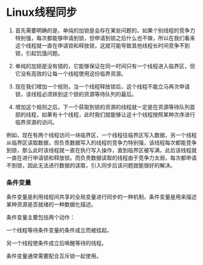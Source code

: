 # Linux线程同步

1. 首先需要明确的是，单纯的加锁是会存在某些问题的，如果个别线程的竞争力特别强，每次都能够申请到锁，但申请到锁之后什么也不做，所以在我们看来这个线程就一直在申请锁和释放锁，这就可能导致其他线程长时间竞争不到锁，引起饥饿问题。

2. 单纯的加锁是没有错的，它能够保证在同一时间只有一个线程进入临界区，但它没有高效的让每一个线程使用这份临界资源。

3. 现在我们增加一个规则，当一个线程释放锁后，这个线程不能立马再次申请锁，该线程必须排到这个锁的资源等待队列的最后。

4. 增加这个规则之后，下一个获取到锁的资源的线程就一定是在资源等待队列首部的线程，如果有十个线程，此时我们就能够让这十个线程按照某种次序进行临界资源的访问。

例如，现在有两个线程访问一块临界区，一个线程往临界区写入数据，另一个线程从临界区读取数据，但负责数据写入的线程的竞争力特别强，该线程每次都能竞争到锁，那么此时该线程就一直在执行写入操作，直到临界区被写满，此后该线程就一直在进行申请锁和释放锁。而负责数据读取的线程由于竞争力太弱，每次都申请不到锁，因此无法进行数据的读取，引入同步后该问题就能很好的解决。

### 条件变量

条件变量是利用线程间共享的全局变量进行同步的一种机制，条件变量是用来描述某种资源是否就绪的一种数据化描述。

条件变量主要包括两个动作：

一个线程等待条件变量的条件成立而被挂起。

另一个线程使条件成立后唤醒等待的线程。

条件变量通常需要配合互斥锁一起使用。